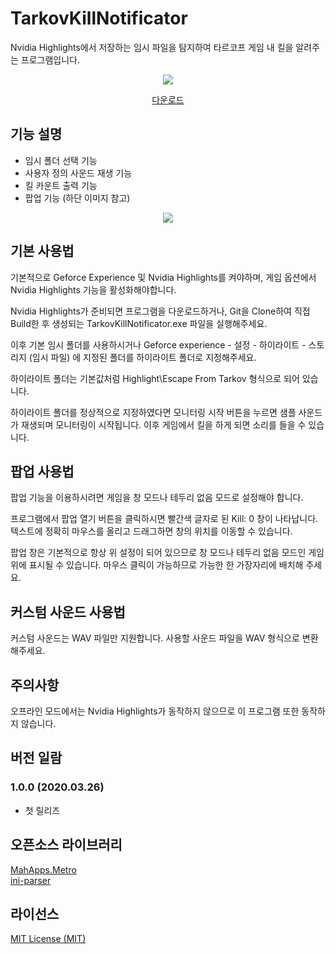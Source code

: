 # TarkovKillNotificator
Nvidia Highlights에서 저장하는 임시 파일을 탐지하여 타르코프 게임 내 킬을 알려주는 프로그램입니다.

<p align="center">
  <img src="https://user-images.githubusercontent.com/62662342/77567930-33a50e80-6f0b-11ea-9b4f-c447622d3cf3.png">
</p>

<p align="center">
  <a href="https://github.com/tarkov-dev/TarkovKillNotificator/releases">다운로드</a>
</p>

## 기능 설명

- 임시 폴더 선택 기능
- 사용자 정의 사운드 재생 기능
- 킬 카운트 출력 기능
- 팝업 기능 (하단 이미지 참고)
<p align="center">
  <img src="https://user-images.githubusercontent.com/62662342/77567938-36076880-6f0b-11ea-811e-a9455e265b49.png">
</p>

## 기본 사용법

기본적으로 Geforce Experience 및 Nvidia Highlights를 켜야하며, 게임 옵션에서 Nvidia Highlights 기능을 활성화해야합니다.

Nvidia Highlights가 준비되면 프로그램을 다운로드하거나, Git을 Clone하여 직접 Build한 후 생성되는 TarkovKillNotificator.exe 파일을 실행해주세요.

이후 기본 임시 폴더를 사용하시거나 Geforce experience - 설정 - 하이라이트 - 스토리지 (임시 파일) 에 지정된 폴더를 하이라이트 폴더로 지정해주세요.

하이라이트 폴더는 기본값처럼 Highlight\Escape From Tarkov 형식으로 되어 있습니다.

하이라이트 폴더를 정상적으로 지정하였다면 모니터링 시작 버튼을 누르면 샘플 사운드가 재생되며 모니터링이 시작됩니다. 이후 게임에서 킬을 하게 되면 소리를 들을 수 있습니다.

## 팝업 사용법

팝업 기능을 이용하시려면 게임을 창 모드나 테두리 없음 모드로 설정해야 합니다.

프로그램에서 팝업 열기 버튼을 클릭하시면 빨간색 글자로 된 Kill: 0 창이 나타납니다. 텍스트에 정확히 마우스를 올리고 드래그하면 창의 위치를 이동할 수 있습니다.

팝업 창은 기본적으로 항상 위 설정이 되어 있으므로 창 모드나 테두리 없음 모드인 게임 위에 표시될 수 있습니다. 마우스 클릭이 가능하므로 가능한 한 가장자리에 배치해 주세요.

## 커스텀 사운드 사용법

커스텀 사운드는 WAV 파일만 지원합니다. 사용할 사운드 파일을 WAV 형식으로 변환해주세요.

## 주의사항

오프라인 모드에서는 Nvidia Highlights가 동작하지 않으므로 이 프로그램 또한 동작하지 않습니다.

## 버전 일람

### 1.0.0 (2020.03.26)
- 첫 릴리즈

## 오픈소스 라이브러리

[MahApps.Metro](https://github.com/MahApps/MahApps.Metro)<br>
[ini-parser](https://github.com/rickyah/ini-parser)

## 라이선스

[MIT License (MIT)](LICENSE)
